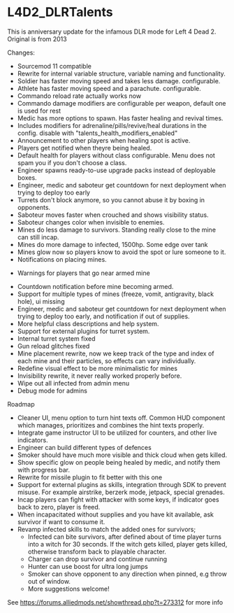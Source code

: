 # L4D2_DLRTalents

This is anniversary update for the infamous DLR mode for Left 4 Dead 2. Original is from 2013

Changes:
- Sourcemod 11 compatible
- Rewrite for internal variable structure, variable naming and functionality.
- Soldier has faster moving speed and takes less damage. configurable.
- Athlete has faster moving speed and a parachute. configurable.
- Commando reload rate actually works now
- Commando damage modifiers are configurable per weapon, default one is used for rest
- Medic has more options to spawn. Has faster healing and revival times.
- Includes modifiers for adrenaline/pills/revive/heal durations in the config. disable with "talents_health_modifiers_enabled" 
- Announcement to other players when healing spot is active.
- Players get notified when theyre being healed.
- Default health for players without class configurable. Menu does not spam you if you don't choose a class.
- Engineer spawns ready-to-use upgrade packs instead of deployable boxes.
- Engineer, medic and saboteur get countdown for next deployment when trying to deploy too early
- Turrets don't block anymore, so you cannot abuse it by boxing in opponents.
- Saboteur moves faster when crouched and shows visibility status.
- Saboteur changes color when invisible to enemies.
- Mines do less damage to survivors. Standing really close to the mine can still incap.
- Mines do more damage to infected, 1500hp. Some edge over tank
- Mines glow now so players know to avoid the spot or lure someone to it.
- Notifications on placing mines.
* Warnings for players that go near armed mine
- Countdown notification before mine becoming armed.
- Support for multiple types of mines (freeze, vomit, antigravity, black hole), ui missing
- Engineer, medic and saboteur get countdown for next deployment when trying to deploy too early, and notification if out of supplies.
- More helpful class descriptions and help system.
- Support for external plugins for turret system.
- Internal turret system fixed
- Gun reload glitches fixed
- Mine placement rewrite, now we keep track of the type and index of each mine and their particles, so effects can vary individually.
- Redefine visual effect to be more minimalistic for mines
- Invisibility rewrite, it never really worked properly before.
- Wipe out all infected from admin menu
- Debug mode for admins

Roadmap
- Cleaner UI, menu option to turn hint texts off. Common HUD component which manages, prioritizes and combines the hint texts properly.
- Integrate game instructor UI to be utilized for counters, and other live indicators. 
- Engineer can build different types of defences
- Smoker should have much more visible and thick cloud when gets killed.
- Show specific glow on people being healed by medic, and notify them with progress bar.
- Rewrite for missile plugin to fit better with this one
- Support for external plugins as skills, integration through SDK to prevent misuse. For example airstrike, berzerk mode, jetpack, special grenades.
- Incap players can fight with attacker with some keys, if indicator goes back to zero, player is freed.
- When incapacitated without supplies and you have kit available, ask survivor if want to consume it.
- Revamp infected skills to match the added ones for survivors;
    - Infected can bite survivors, after defined about of time player turns into a witch for 30 seconds. If the witch gets killed, player gets killed, otherwise transform back to playable character.
    - Charger can drop survivor and continue running
    - Hunter can use boost for ultra long jumps
    - Smoker can shove opponent to any direction when pinned, e.g throw out of window.
    - More suggestions welcome!


See https://forums.alliedmods.net/showthread.php?t=273312 for more info

